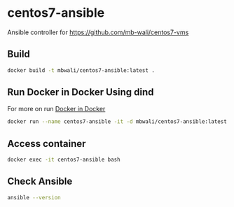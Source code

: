 # centos7-ansible
Ansible controller for https://github.com/mb-wali/centos7-vms

## Build
```bash
docker build -t mbwali/centos7-ansible:latest .
```

## Run Docker in Docker Using dind
For more on run [Docker in Docker](https://devopscube.com/run-docker-in-docker/)
```bash
docker run --name centos7-ansible -it -d mbwali/centos7-ansible:latest
```

## Access container

```bash
docker exec -it centos7-ansible bash 
```

## Check Ansible
```bash
ansible --version
```
